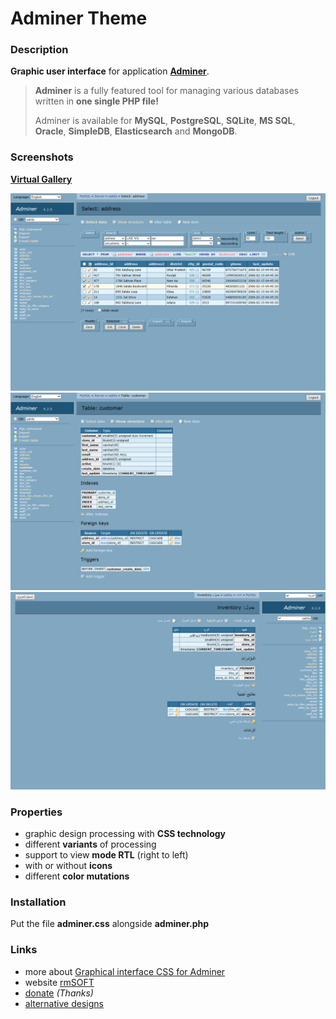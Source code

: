 Adminer Theme
=============

### Description

**Graphic user interface** for application **[Adminer][1]**.

> **Adminer** is a fully featured tool for managing various databases written in **one single PHP file!**
>
> Adminer is available for **MySQL**, **PostgreSQL**, **SQLite**, **MS SQL**, **Oracle**, **SimpleDB**, **Elasticsearch** and **MongoDB**.


### Screenshots

**[Virtual Gallery][6]**

<img src="https://raw.githubusercontent.com/mesaros/adminer-theme-rmsoft/master/screenshots/adminer-theme-01.png" width="560px" />

<img src="https://raw.githubusercontent.com/mesaros/adminer-theme-rmsoft/master/screenshots/adminer-theme-02.png" width="560px" />

<img src="https://raw.githubusercontent.com/mesaros/adminer-theme-rmsoft/master/screenshots/adminer-theme-03.png" width="560px" />


### Properties

- graphic design processing with **CSS technology** 
- different **variants** of processing 
- support to view **mode RTL** (right to left) 
- with or without **icons** 
- different **color mutations**


### Installation

Put the file **adminer.css** alongside **adminer.php**


### Links

- more about [Graphical interface CSS for Adminer][2]
- website [rmSOFT][3]
- [donate][4] *(Thanks)*
- [alternative designs][5]


[1]: http://www.adminer.org/
[2]: http://www.rmsoft.sk/index.php/en/portfolio/programming-work/web-services/theme-for-adminer
[3]: http://www.rmsoft.sk
[4]: https://www.paypal.com/cgi-bin/webscr?cmd=_s-xclick&hosted_button_id=BB4D8Y28YZDH6 "Thanks for support"
[5]: http://www.adminer.org/en/#extras
[6]: http://www.rmsoft.sk/virtual-gallery/start/index.php?key-vg=krmp&img-last=19&f-way=/mesaros/adminer-theme-rmsoft/master/vg/&f-mask=adminer-theme-f&f-mask-ext=png&f-frame=2&i-mask=adminer-theme-i&logo-subtitle-en=/m08/Theme%20CSS%20for%20Adminer/m05/<i>(blue%20and%20gray%20version)</i>&photoindex=1&design=02&logo=1&startscreen=1011001&langua=en
